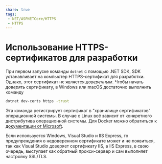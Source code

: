 ```yaml
---
share: true
tags:
 - NET/ASPNETCore/HTTPS
 - HTTPS
---
```

# Использование HTTPS-сертификатов для разработки
При первом запуске команды `dotnet` с помощью .NET SDK, SDK устанавливает на компьютер HTTPS-сертификат для разработки. Однако, этот сертификат не является *доверенным*.
Чтобы начать *доверять* сертификату, в Windows или macOS достаточно выполнить команду
```bash
dotnet dev-certs https -trust
```

Эта команда регистрирует сертификат в "хранилище сертификатов" операционной системы.
В случае с Linux всё зависит от конкретного дистрибутива операционной системы. Для Docker можно обратиться к [документации от Microsoft](https://docs.microsoft.com/aspnet/core/security/enforcing-ssl?view=aspnetcore-6.0&tabs=visual-studio#how-to-set-up-a-developer-certificate-for-docker).

Если используется Windows, Visual Studio и IIS Express, то предупреждения о недоверенном сертификате может и не появиться, так как Visual Studio доверяет сертификату IIS, а IIS Express, в свою очередь, выступает как обратный прокси-сервер и сам выполняет настройку SSL/TLS.